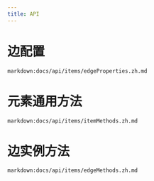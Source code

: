 ```yaml
---
title: API
---
```


# 边配置
`markdown:docs/api/items/edgeProperties.zh.md`

# 元素通用方法
`markdown:docs/api/items/itemMethods.zh.md`

# 边实例方法
`markdown:docs/api/items/edgeMethods.zh.md`